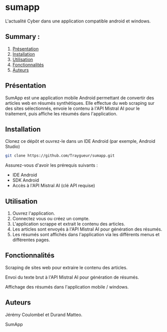 # sumapp

L'actualité Cyber dans une application compatible android et windows.

## Summary :
1. [Présentation](#présentation)
2. [Installation](#installation)
3. [Utilisation](#utilisation)
4. [Fonctionnalités](#fonctionnalités)
5. [Auteurs](#auteurs)


## Présentation
SumApp est une application mobile Android permettant de convertir des articles web en résumés synthétiques. Elle effectue du web scraping sur des sites sélectionnés, envoie le contenu à l'API Mistral AI pour le traitement, puis affiche les résumés dans l'application.

## Installation
Clonez ce dépôt et ouvrez-le dans un IDE Android (par exemple, Android Studio)

```bash
git clone https://github.com/Traygueur/sumapp.git
```

Assurez-vous d'avoir les prérequis suivants :
- IDE Android
- SDK Android
- Accès à l'API Mistral AI (clé API requise)

## Utilisation
1. Ouvrez l'application.
2. Connectez vous ou créez un compte.
3. L'application scrappe et extrait le contenu des articles.
4. Les articles sont envoyés à l'API Mistral AI pour génération des résumés.
5. Les résumés sont affichés dans l'application via les différents menus et différentes pages.

## Fonctionnalités
Scraping de sites web pour extraire le contenu des articles.

Envoi du texte brut à l'API Mistral AI pour génération de résumés.

Affichage des résumés dans l'application mobile / windows.

## Auteurs

Jérémy Coulombel et Durand Matteo.

SumApp
